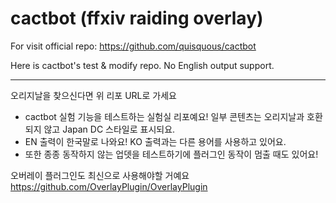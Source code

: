 # cactbot (ffxiv raiding overlay)

For visit official repo: <https://github.com/quisquous/cactbot>

Here is cactbot's test & modify repo. No English output support.

---
오리지날을 찾으신다면 위 리포 URL로 가세요

* cactbot 실험 기능을 테스트하는 실험실 리포예요! 일부 콘텐츠는 오리지날과 호환되지 않고 Japan DC 스타일로 표시되요. 
* EN 출력이 한국말로 나와요! KO 출력과는 다른 용어를 사용하고 있어요. 
* 또한 종종 동작하지 않는 업뎃을 테스트하기에 플러그인 동작이 멈출 때도 있어요!

오버레이 플러그인도 최신으로 사용해야할 거예요 <https://github.com/OverlayPlugin/OverlayPlugin>
